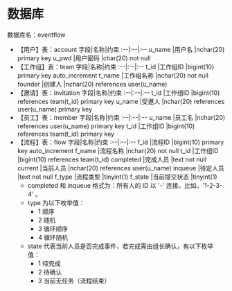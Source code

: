 # 数据库
数据库名：eventflow
* 【用户】表：account
    字段|名称|约束
    :--|:--|:--
    u_name  |用户名     |nchar(20) primary key
    u_pwd   |用户密码   |char(20) not null
* 【工作组】表：team
    字段|名称|约束
    :--|:--|:--
    t_id    |工作组ID   |bigint(10) primary key auto_increment
    t_name  |工作组名称 |nchar(20) not null
    founder |创建人     |nchar(20) references user(u_name)
* 【邀请】表：invitation
    字段|名称|约束
    :--|:--|:--
    t_id    |工作组ID   |bigint(10) references team(t_id) primary key
    u_name  |受邀人     |nchar(20) references user(u_name) primary key
* 【员工】表：member
    字段|名称|约束
    :--|:--|:--
    u_name  |员工名     |nchar(20) references user(u_name) primary key
    t_id    |工作组ID   |bigint(10) references team(t_id) primary key
* 【流程】表：flow
    字段|名称|约束
    :--|:--|:--
    f_id        |流程ID         |bigint(10) primary key auto_increment
    f_name      |流程名称       |nchar(20) not null
    t_id        |工作组ID       |bigint(10) references team(t_id)
    completed   |完成人员       |text not null
    current     |当前人员       |nchar(20) references user(u_name)
    inqueue     |待定人员       |text not null
    f_type      |流程类型       |tinyint(1)
    f_state     |当前提交状态   |tinyint(1)
    - completed 和 inqueue 格式为：所有人的 ID 以 '-' 连接。比如，'1-2-3-4' 。
    - type 为以下枚举值：
      * 1 顺序
      * 2 随机
      * 3 循环顺序
      * 4 循环随机
    - state 代表当前人员是否完成事件，若完成需由组长确认，有以下枚举值：
      * 1 待完成
      * 2 待确认
      * 3 当前无任务（流程结束）